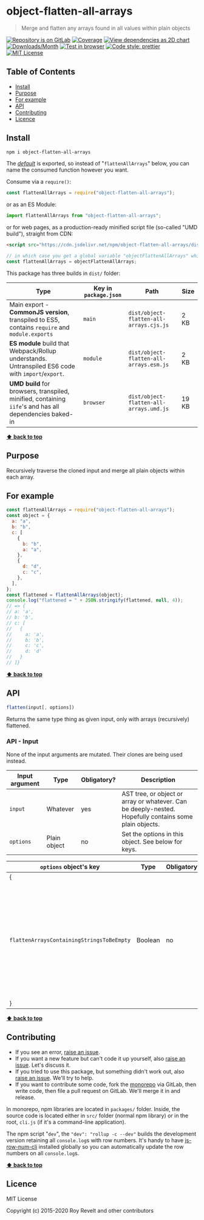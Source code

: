# object-flatten-all-arrays

> Merge and flatten any arrays found in all values within plain objects

[![Repository is on GitLab][gitlab-img]][gitlab-url]
[![Coverage][cov-img]][cov-url]
[![View dependencies as 2D chart][deps2d-img]][deps2d-url]
[![Downloads/Month][downloads-img]][downloads-url]
[![Test in browser][runkit-img]][runkit-url]
[![Code style: prettier][prettier-img]][prettier-url]
[![MIT License][license-img]][license-url]

## Table of Contents

- [Install](#install)
- [Purpose](#purpose)
- [For example](#for-example)
- [API](#api)
- [Contributing](#contributing)
- [Licence](#licence)

## Install

```bash
npm i object-flatten-all-arrays
```

The [_default_](https://exploringjs.com/es6/ch_modules.html#_default-exports-one-per-module) is exported, so instead of "`flattenAllArrays`" below, you can name the consumed function however you want.

Consume via a `require()`:

```js
const flattenAllArrays = require("object-flatten-all-arrays");
```

or as an ES Module:

```js
import flattenAllArrays from "object-flatten-all-arrays";
```

or for web pages, as a production-ready minified script file (so-called "UMD build"), straight from CDN:

```html
<script src="https://cdn.jsdelivr.net/npm/object-flatten-all-arrays/dist/object-flatten-all-arrays.umd.js"></script>
```

```js
// in which case you get a global variable "objectFlattenAllArrays" which you consume like this:
const flattenAllArrays = objectFlattenAllArrays;
```

This package has three builds in `dist/` folder:

| Type                                                                                                    | Key in `package.json` | Path                                    | Size  |
| ------------------------------------------------------------------------------------------------------- | --------------------- | --------------------------------------- | ----- |
| Main export - **CommonJS version**, transpiled to ES5, contains `require` and `module.exports`          | `main`                | `dist/object-flatten-all-arrays.cjs.js` | 2 KB  |
| **ES module** build that Webpack/Rollup understands. Untranspiled ES6 code with `import`/`export`.      | `module`              | `dist/object-flatten-all-arrays.esm.js` | 2 KB  |
| **UMD build** for browsers, transpiled, minified, containing `iife`'s and has all dependencies baked-in | `browser`             | `dist/object-flatten-all-arrays.umd.js` | 19 KB |

**[⬆ back to top](#)**

## Purpose

Recursively traverse the cloned input and merge all plain objects within each array.

## For example

```js
const flattenAllArrays = require("object-flatten-all-arrays");
const object = {
  a: "a",
  b: "b",
  c: [
    {
      b: "b",
      a: "a",
    },
    {
      d: "d",
      c: "c",
    },
  ],
};
const flattened = flattenAllArrays(object);
console.log("flattened = " + JSON.stringify(flattened, null, 4));
// => {
// a: 'a',
// b: 'b',
// c: [
//   {
//     a: 'a',
//     b: 'b',
//     c: 'c',
//     d: 'd'
//   }
// ]}
```

**[⬆ back to top](#)**

## API

```js
flatten(input[, options])
```

Returns the same type thing as given input, only with arrays (recursively) flattened.

### API - Input

None of the input arguments are mutated. Their clones are being used instead.

| Input argument | Type         | Obligatory? | Description                                                                                            |
| -------------- | ------------ | ----------- | ------------------------------------------------------------------------------------------------------ |
| `input`        | Whatever     | yes         | AST tree, or object or array or whatever. Can be deeply-nested. Hopefully contains some plain objects. |
| `options`      | Plain object | no          | Set the options in this object. See below for keys.                                                    |

| `options` object's key                    | Type    | Obligatory? | Default | Description                                                                                                                                     |
| ----------------------------------------- | ------- | ----------- | ------- | ----------------------------------------------------------------------------------------------------------------------------------------------- |
| {                                         |         |             |         |
| `flattenArraysContainingStringsToBeEmpty` | Boolean | no          | `false` | If any arrays contain strings, flatten them to be empty thing. This is turned off by default, but it's what you actually need most of the time. |
| }                                         |         |             |         |

**[⬆ back to top](#)**

## Contributing

- If you see an error, [raise an issue](<https://gitlab.com/codsen/codsen/issues/new?issue[title]=object-flatten-all-arrays%20package%20-%20put%20title%20here&issue[description]=**Which%20package%20is%20this%20issue%20for**%3A%20%0Aobject-flatten-all-arrays%0A%0A**Describe%20the%20issue%20(if%20necessary)**%3A%20%0A%0A%0A%2Fassign%20%40revelt>).
- If you want a new feature but can't code it up yourself, also [raise an issue](<https://gitlab.com/codsen/codsen/issues/new?issue[title]=object-flatten-all-arrays%20package%20-%20put%20title%20here&issue[description]=**Which%20package%20is%20this%20issue%20for**%3A%20%0Aobject-flatten-all-arrays%0A%0A**Describe%20the%20issue%20(if%20necessary)**%3A%20%0A%0A%0A%2Fassign%20%40revelt>). Let's discuss it.
- If you tried to use this package, but something didn't work out, also [raise an issue](<https://gitlab.com/codsen/codsen/issues/new?issue[title]=object-flatten-all-arrays%20package%20-%20put%20title%20here&issue[description]=**Which%20package%20is%20this%20issue%20for**%3A%20%0Aobject-flatten-all-arrays%0A%0A**Describe%20the%20issue%20(if%20necessary)**%3A%20%0A%0A%0A%2Fassign%20%40revelt>). We'll try to help.
- If you want to contribute some code, fork the [monorepo](https://gitlab.com/codsen/codsen/) via GitLab, then write code, then file a pull request on GitLab. We'll merge it in and release.

In monorepo, npm libraries are located in `packages/` folder. Inside, the source code is located either in `src/` folder (normal npm library) or in the root, `cli.js` (if it's a command-line application).

The npm script "`dev`", the `"dev": "rollup -c --dev"` builds the development version retaining all `console.log`s with row numbers. It's handy to have [js-row-num-cli](https://www.npmjs.com/package/js-row-num-cli) installed globally so you can automatically update the row numbers on all `console.log`s.

**[⬆ back to top](#)**

## Licence

MIT License

Copyright (c) 2015-2020 Roy Revelt and other contributors

[gitlab-img]: https://img.shields.io/badge/repo-on%20GitLab-brightgreen.svg?style=flat-square
[gitlab-url]: https://gitlab.com/codsen/codsen/tree/master/packages/object-flatten-all-arrays
[cov-img]: https://img.shields.io/badge/coverage-100%25-brightgreen.svg?style=flat-square
[cov-url]: https://gitlab.com/codsen/codsen/tree/master/packages/object-flatten-all-arrays
[deps2d-img]: https://img.shields.io/badge/deps%20in%202D-see_here-08f0fd.svg?style=flat-square
[deps2d-url]: http://npm.anvaka.com/#/view/2d/object-flatten-all-arrays
[downloads-img]: https://img.shields.io/npm/dm/object-flatten-all-arrays.svg?style=flat-square
[downloads-url]: https://npmcharts.com/compare/object-flatten-all-arrays
[runkit-img]: https://img.shields.io/badge/runkit-test_in_browser-a853ff.svg?style=flat-square
[runkit-url]: https://npm.runkit.com/object-flatten-all-arrays
[prettier-img]: https://img.shields.io/badge/code_style-prettier-ff69b4.svg?style=flat-square
[prettier-url]: https://prettier.io
[license-img]: https://img.shields.io/badge/licence-MIT-51c838.svg?style=flat-square
[license-url]: https://gitlab.com/codsen/codsen/blob/master/LICENSE
